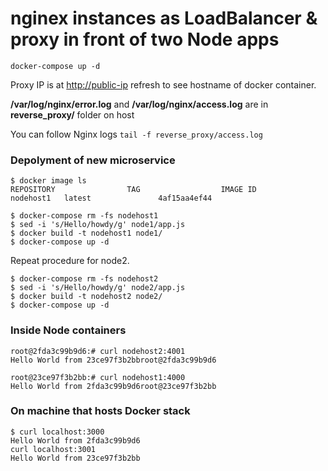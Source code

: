 # nginex instances as LoadBalancer & proxy in front of two Node apps

`docker-compose up -d`

Proxy IP is at <http://public-ip> refresh to see hostname of docker container.

**/var/log/nginx/error.log** and **/var/log/nginx/access.log** are in **reverse_proxy/** folder on host

You can follow Nginx logs `tail -f reverse_proxy/access.log`

### Depolyment of new microservice

```shell
$ docker image ls
REPOSITORY                TAG                  IMAGE ID      
nodehost1   latest               4af15aa4ef44   

$ docker-compose rm -fs nodehost1
$ sed -i 's/Hello/howdy/g' node1/app.js
$ docker build -t nodehost1 node1/
$ docker-compose up -d
```

Repeat procedure for node2.

```shell
$ docker-compose rm -fs nodehost2
$ sed -i 's/Hello/howdy/g' node2/app.js
$ docker build -t nodehost2 node2/
$ docker-compose up -d
```

### Inside Node containers

```shell
root@2fda3c99b9d6:# curl nodehost2:4001
Hello World from 23ce97f3b2bbroot@2fda3c99b9d6

root@23ce97f3b2bb:# curl nodehost1:4000
Hello World from 2fda3c99b9d6root@23ce97f3b2bb
```

### On machine that hosts Docker stack

```shell
$ curl localhost:3000
Hello World from 2fda3c99b9d6 
curl localhost:3001
Hello World from 23ce97f3b2bb
```
